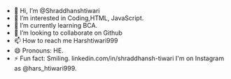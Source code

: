 - 👋 Hi, I’m @Shraddhanshtiwari
- 👀 I’m interested in Coding,HTML, JavaScript.
- 🌱 I’m currently learning BCA.
- 💞️ I’m looking to collaborate on Github
- 📫 How to reach me Harshtiwari999
- 😄 Pronouns: HE.
- ⚡ Fun fact: Smiling.
linkedin.com/in/shraddhansh-tiwari
I'm on Instagram as @hars_htiwari999.
